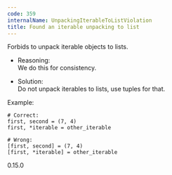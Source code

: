 ```yaml
---
code: 359
internalName: UnpackingIterableToListViolation
title: Found an iterable unpacking to list
---
```


Forbids to unpack iterable objects to lists.

  - Reasoning:  
    We do this for consistency.

  - Solution:  
    Do not unpack iterables to lists, use tuples for that.

Example:

    # Correct:
    first, second = (7, 4)
    first, *iterable = other_iterable
    
    # Wrong:
    [first, second] = (7, 4)
    [first, *iterable] = other_iterable

<div class="versionadded">

0.15.0

</div>